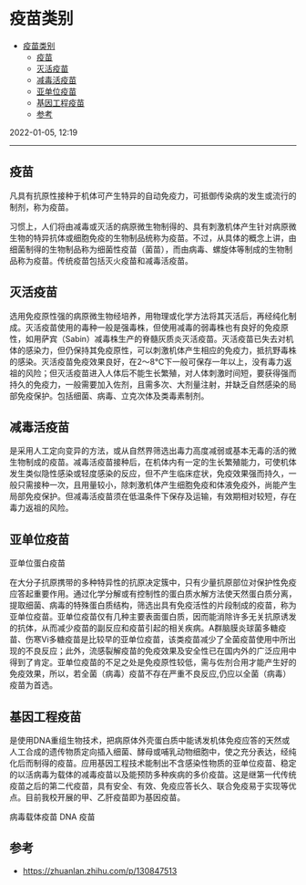 # 疫苗类别

- [疫苗类别](#疫苗类别)
  - [疫苗](#疫苗)
  - [灭活疫苗](#灭活疫苗)
  - [减毒活疫苗](#减毒活疫苗)
  - [亚单位疫苗](#亚单位疫苗)
  - [基因工程疫苗](#基因工程疫苗)
  - [参考](#参考)

2022-01-05, 12:19
***

## 疫苗

凡具有抗原性接种于机体可产生特异的自动免疫力，可抵御传染病的发生或流行的制剂，称为疫苗。

习惯上，人们将由减毒或灭活的病原微生物制得的、具有刺激机体产生针对病原微生物的特异抗体或细胞免疫的生物制品统称为疫苗。不过，从具体的概念上讲，由细菌制得的生物制品称为细菌性疫苗（菌苗），而由病毒、螺旋体等制成的生物制品称为疫苗。传统疫苗包括灭火疫苗和减毒活疫苗。

## 灭活疫苗

选用免疫原性强的病原微生物经培养，用物理或化学方法将其灭活后，再经纯化制成。灭活疫苗使用的毒种一般是强毒株，但使用减毒的弱毒株也有良好的免疫原性，如用萨宾（Sabin）减毒株生产的脊髓灰质炎灭活疫苗。灭活疫苗已失去对机体的感染力，但仍保持其免疫原性，可以刺激机体产生相应的免疫力，抵抗野毒株的感染。灭活疫苗免疫效果良好，在2～8℃下一般可保存一年以上，没有毒力返祖的风险；但灭活疫苗进入人体后不能生长繁殖，对人体刺激时间短，要获得强而持久的免疫力，一般需要加入佐剂，且需多次、大剂量注射，并缺乏自然感染的局部免疫保护。包括细菌、病毒、立克次体及类毒素制剂。

## 减毒活疫苗

是采用人工定向变异的方法，或从自然界筛选出毒力高度减弱或基本无毒的活的微生物制成的疫苗。减毒活疫苗接种后，在机体内有一定的生长繁殖能力，可使机体发生类似隐性感染或轻度感染的反应，但不产生临床症状，免疫效果强而持久，一般只需接种一次，且用量较小，除刺激机体产生细胞免疫和体液免疫外，尚能产生局部免疫保护。但减毒活疫苗须在低温条件下保存及运输，有效期相对较短，存在毒力返祖的风险。

## 亚单位疫苗

亚单位蛋白疫苗

在大分子抗原携带的多种特异性的抗原决定簇中，只有少量抗原部位对保护性免疫应答起重要作用。通过化学分解或有控制性的蛋白质水解方法使天然蛋白质分离，提取细菌、病毒的特殊蛋白质结构，筛选出具有免疫活性的片段制成的疫苗，称为亚单位疫苗。亚单位疫苗仅有几种主要表面蛋白质，因而能消除许多无关抗原诱发的抗体，从而减少疫苗的副反应和疫苗引起的相关疾病。A群脑膜炎球菌多糖疫苗、伤寒Vi多糖疫苗是比较早的亚单位疫苗，该类疫苗减少了全菌疫苗使用中所出现的不良反应；此外，流感裂解疫苗的免疫效果及安全性已在国内外的广泛应用中得到了肯定。亚单位疫苗的不足之处是免疫原性较低，需与佐剂合用才能产生好的免疫效果，所以，若全菌（病毒）疫苗不存在严重不良反应,仍应以全菌（病毒）疫苗为首选。

## 基因工程疫苗

是使用DNA重组生物技术，把病原体外壳蛋白质中能诱发机体免疫应答的天然或人工合成的遗传物质定向插入细菌、酵母或哺乳动物细胞中，使之充分表达，经纯化后而制得的疫苗。应用基因工程技术能制出不含感染性物质的亚单位疫苗、稳定的以活病毒为载体的减毒疫苗以及能预防多种疾病的多价疫苗。这是继第一代传统疫苗之后的第二代疫苗，具有安全、有效、免疫应答长久、联合免疫易于实现等优点。目前我校开展的甲、乙肝疫苗即为基因疫苗。

病毒载体疫苗
DNA 疫苗


## 参考

- https://zhuanlan.zhihu.com/p/130847513
